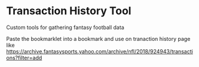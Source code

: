 # Transaction History Tool
Custom tools for gathering fantasy football data

Paste the bookmarklet into a bookmark and use on tranaction history page like https://archive.fantasysports.yahoo.com/archive/nfl/2018/924943/transactions?filter=add

